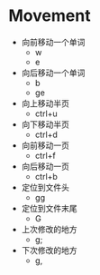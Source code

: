 # Movement

- 向前移动一个单词
  * w
  * e
- 向后移动一个单词
  * b
  * ge
- 向上移动半页
  * ctrl+u
- 向下移动半页
  * ctrl+d
- 向前移动一页
  * ctrl+f
- 向后移动一页
  * ctrl+b
- 定位到文件头
  * gg
- 定位到文件末尾
  * G
- 上次修改的地方
  * g;
- 下次修改的地方
  * g,
